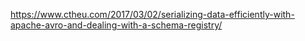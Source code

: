 https://www.ctheu.com/2017/03/02/serializing-data-efficiently-with-apache-avro-and-dealing-with-a-schema-registry/
